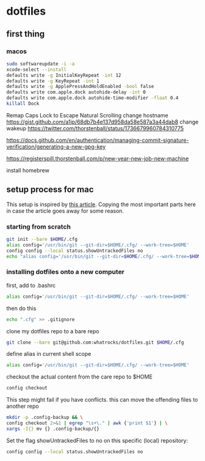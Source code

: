 # dotfiles

## first thing

### macos

```bash
sudo softwareupdate -i -a
xcode-select --install
defaults write -g InitialKeyRepeat -int 12
defaults write -g KeyRepeat -int 1
defaults write -g ApplePressAndHoldEnabled -bool false
defaults write com.apple.dock autohide-delay -int 0
defaults write com.apple.dock autohide-time-modifier -float 0.4
killall Dock

```
Remap Caps Lock to Escape
Natural Scrolling
change hostname https://gist.github.com/a1ip/68db7b4e137d958da58e587a3a44dab8
change wakeup https://twitter.com/thorstenball/status/1736679960784310775


https://docs.github.com/en/authentication/managing-commit-signature-verification/generating-a-new-gpg-key

https://registerspill.thorstenball.com/p/new-year-new-job-new-machine

install homebrew


## setup process for mac

This setup is inspired by [this article](https://www.atlassian.com/git/tutorials/dotfiles). Copying the most important parts here in case the article goes away for some reason.

### starting from scratch
```bash
git init --bare $HOME/.cfg
alias config='/usr/bin/git --git-dir=$HOME/.cfg/ --work-tree=$HOME'
config config --local status.showUntrackedFiles no
echo "alias config='/usr/bin/git --git-dir=$HOME/.cfg/ --work-tree=$HOME'" >> $HOME/.bashrc
```

### installing dotfiles onto a new computer

first, add to .bashrc

```bash
alias config='/usr/bin/git --git-dir=$HOME/.cfg/ --work-tree=$HOME'
```

then do this

```bash
echo ".cfg" >> .gitignore
```

clone my dotfiles repo to a bare repo

```bash
git clone --bare git@github.com:whatrocks/dotfiles.git $HOME/.cfg
```

define alias in current shell scope

```bash
alias config='/usr/bin/git --git-dir=$HOME/.cfg/ --work-tree=$HOME'
```

checkout the actual content from the care repo to $HOME
```bash
config checkout
```

This step might fail if you have conflicts. this can move the offending files to another repo
```bash
mkdir -p .config-backup && \
config checkout 2>&1 | egrep "\s+\." | awk {'print $1'} | \
xargs -I{} mv {} .config-backup/{}
```

Set the flag showUntrackedFiles to no on this specific (local) repository:

```bash
config config --local status.showUntrackedFiles no
```


